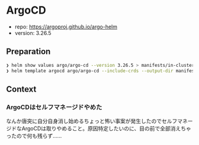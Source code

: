 ArgoCD
===

- repo: https://argoproj.github.io/argo-helm
- version: 3.26.5

## Preparation

```bash
❯ helm show values argo/argo-cd --version 3.26.5 > manifests/in-cluster/argo-cd/values
❯ helm template argocd argo/argo-cd --include-crds --output-dir manifests/in-cluster -f manifests/in-cluster/argo-cd/values --version 3.26.5 -n argocd
```

## Context

### ArgoCDはセルフマネージドやめた
なんか唐突に自分自身消し始めるちょっと怖い事案が発生したのでセルフマネージドなArgoCDは取りやめること。原因特定したいのに、目の前で全部消えちゃったので何も残らず……
